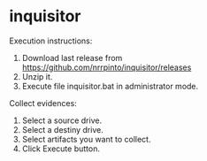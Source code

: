 # inquisitor

Execution instructions:
1. Download last release from https://github.com/nrrpinto/inquisitor/releases
2. Unzip it.
3. Execute file inquisitor.bat in administrator mode.

Collect evidences:
1. Select a source drive.
2. Select a destiny drive.
3. Select artifacts you want to collect.
4. Click Execute button.
